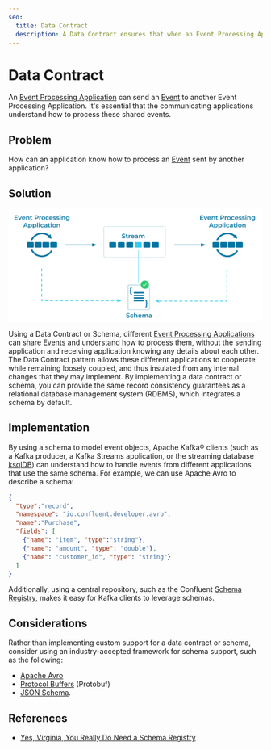 ```yaml
---
seo:
  title: Data Contract
  description: A Data Contract ensures that when an Event Processing Application sends an event, the receiving application knows how to process it.
---
```


# Data Contract 

An [Event Processing Application](../event-processing/event-processing-application.md) can send an [Event](../event/event.md) to another Event Processing Application.  It's essential that the communicating applications understand how to process these shared events.

## Problem
How can an application know how to process an [Event](../event/event.md) sent by another application?

## Solution
![data-contract](../img/data-contract.svg)

Using a Data Contract or Schema, different [Event Processing Applications](../event-processing/event-processing-application.md) can share [Events](../event/event.md) and understand how to process them, without the sending application and receiving application knowing any details about each other. The Data Contract pattern allows these different applications to cooperate while remaining loosely coupled, and thus insulated from any internal changes that they may implement. By implementing a data contract or schema, you can provide the same record consistency guarantees as a relational database management system (RDBMS), which integrates a schema by default.

## Implementation

By using a schema to model event objects, Apache Kafka&reg; clients (such as a Kafka producer, a Kafka Streams application, or the streaming database [ksqlDB](https://ksqldb.io/)) can understand how to handle events from different applications that use the same schema.
For example, we can use Apache Avro to describe a schema:
```json
{
  "type":"record",
  "namespace": "io.confluent.developer.avro",
  "name":"Purchase",
  "fields": [
    {"name": "item", "type":"string"},
    {"name": "amount", "type": "double"},
    {"name": "customer_id", "type": "string"}
  ]
}
```

Additionally, using a central repository, such as the Confluent [Schema Registry](https://docs.confluent.io/platform/current/schema-registry/index.html), makes it easy for Kafka clients to leverage schemas.

## Considerations

Rather than implementing custom support for a data contract or schema, consider using an industry-accepted framework for schema support, such as the following:

* [Apache Avro](https://avro.apache.org/docs/current/spec.html) 
* [Protocol Buffers](https://developers.google.com/protocol-buffers) (Protobuf)
* [JSON Schema](https://json-schema.org/).

## References
* [Yes, Virginia, You Really Do Need a Schema Registry](https://www.confluent.io/blog/schema-registry-kafka-stream-processing-yes-virginia-you-really-need-one/)
